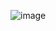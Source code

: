 ![image](https://cloud.githubusercontent.com/assets/25205429/22215672/d45ca378-e161-11e6-9e91-5b641752df76.PNG)
